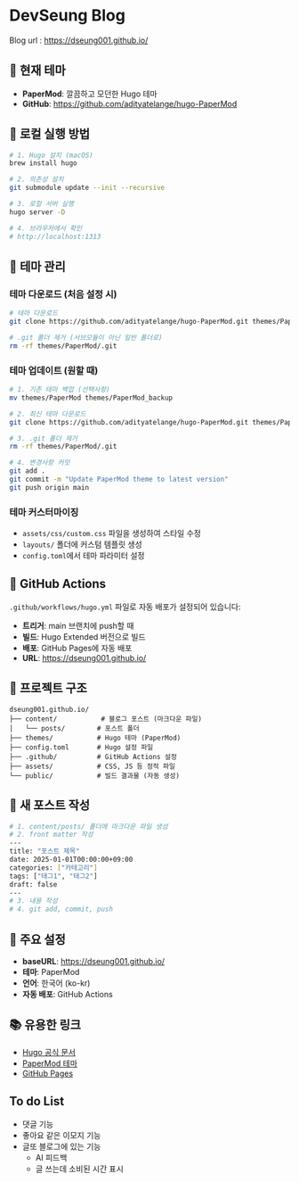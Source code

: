 # DevSeung Blog

Blog url : https://dseung001.github.io/

## 🎨 현재 테마

- **PaperMod**: 깔끔하고 모던한 Hugo 테마
- **GitHub**: https://github.com/adityatelange/hugo-PaperMod

## 🚀 로컬 실행 방법

```bash
# 1. Hugo 설치 (macOS)
brew install hugo

# 2. 의존성 설치
git submodule update --init --recursive

# 3. 로컬 서버 실행
hugo server -D

# 4. 브라우저에서 확인
# http://localhost:1313
```

## 🎨 테마 관리

### 테마 다운로드 (처음 설정 시)
```bash
# 테마 다운로드
git clone https://github.com/adityatelange/hugo-PaperMod.git themes/PaperMod

# .git 폴더 제거 (서브모듈이 아닌 일반 폴더로)
rm -rf themes/PaperMod/.git
```

### 테마 업데이트 (원할 때)
```bash
# 1. 기존 테마 백업 (선택사항)
mv themes/PaperMod themes/PaperMod_backup

# 2. 최신 테마 다운로드
git clone https://github.com/adityatelange/hugo-PaperMod.git themes/PaperMod

# 3. .git 폴더 제거
rm -rf themes/PaperMod/.git

# 4. 변경사항 커밋
git add .
git commit -m "Update PaperMod theme to latest version"
git push origin main
```

### 테마 커스터마이징
- `assets/css/custom.css` 파일을 생성하여 스타일 수정
- `layouts/` 폴더에 커스텀 템플릿 생성
- `config.toml`에서 테마 파라미터 설정

## 🔄 GitHub Actions

`.github/workflows/hugo.yml` 파일로 자동 배포가 설정되어 있습니다:

- **트리거**: main 브랜치에 push할 때
- **빌드**: Hugo Extended 버전으로 빌드
- **배포**: GitHub Pages에 자동 배포
- **URL**: https://dseung001.github.io/

## 📁 프로젝트 구조

```
dseung001.github.io/
├── content/           # 블로그 포스트 (마크다운 파일)
│   └── posts/        # 포스트 폴더
├── themes/           # Hugo 테마 (PaperMod)
├── config.toml       # Hugo 설정 파일
├── .github/          # GitHub Actions 설정
├── assets/           # CSS, JS 등 정적 파일
└── public/           # 빌드 결과물 (자동 생성)
```

## 📝 새 포스트 작성

```bash
# 1. content/posts/ 폴더에 마크다운 파일 생성
# 2. front matter 작성
---
title: "포스트 제목"
date: 2025-01-01T00:00:00+09:00
categories: ["카테고리"]
tags: ["태그1", "태그2"]
draft: false
---
# 3. 내용 작성
# 4. git add, commit, push
```

## 🔧 주요 설정

- **baseURL**: https://dseung001.github.io/
- **테마**: PaperMod
- **언어**: 한국어 (ko-kr)
- **자동 배포**: GitHub Actions

## 📚 유용한 링크

- [Hugo 공식 문서](https://gohugo.io/documentation/)
- [PaperMod 테마](https://github.com/adityatelange/hugo-PaperMod)
- [GitHub Pages](https://pages.github.com/)

## To do List
- 댓글 기능 
- 좋아요 같은 이모지 기능
- 글또 블로그에 있는 기능
  - AI 피드백
  - 글 쓰는데 소비된 시간 표시 